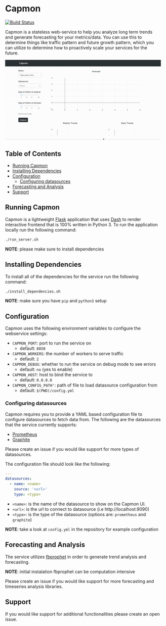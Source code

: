 # Capmon

[![Build Status](https://travis-ci.org/msk610/capmon.svg?branch=master)](https://travis-ci.org/msk610/capmon)

Capmon is a stateless web-service to help you analyze long term trends
and generate forecasting for your metrics/data. You can use this to
determine things like traffic pattern and future growth pattern, which
you can utilize to determine how to proactively scale your services
for the future.

![Capmon Demo](capmon-demo.gif)

## Table of Contents
  * [Running Capmon](#running-capmon)
  * [Installing Dependencies](#installing-dependencies)
  * [Configuration](#configuration)
    + [Configuring datasources](#configuring-datasources)
  * [Forecasting and Analysis](#forecasting-and-analysis)
  * [Support](#support)

## Running Capmon
Capmon is a lightweight [Flask](https://flask.palletsprojects.com/)
application that uses [Dash](https://plotly.com/dash/) to render
interactive frontend that is 100% written in Python 3. To run the
application locally run the following command:

```sh
./run_server.sh
```

__NOTE__: please make sure to install dependencies

## Installing Dependencies
To install all of the dependencies for the service run the following
command:

```sh
./install_dependencies.sh
```

__NOTE__: make sure you have `pip` and `python3` setup

## Configuration
Capmon uses the following environment variables to configure
the webservice settings:

- `CAPMON_PORT`: port to run the service on
    * default: `8050`
- `CAPMON_WORKERS`: the number of workers to serve traffic
    * default: `2`
- `CAPMON_DEBUG`: whether to run the service on debug mode to see errors
    * default: `no` (yes to enable)
- `CAPMON_HOST`: host to bind the service to
    * default: `0.0.0.0`
- `CAPMON_CONFIG_PATH'`: path of file to load datasource configuration from
    * default: `$(PWD)/config.yml`

### Configuring datasources
Capmon requires you to provide a YAML based configuration file to configure
datasources to fetch data from. The following are the datasources that the
service currently supports:

- [Prometheus](https://prometheus.io/)
- [Graphite](https://graphiteapp.org/)

Please create an issue if you would like support for more types of datasources.

The configuration file should look like the following:
```yaml
---
datasources:
  - name: <name>
    source: '<url>'
    type: <type>
```

- `<name>`: is the name of the datasource to show on the Capmon UI.
- `<url>`: is the url to connect to datasource (i.e http://localhost:9090)
- `<type>`: is the type of the datasource (options are: `prometheus` and `graphite`)

__NOTE__: take a look at `config.yml` in the repository for example configuration

## Forecasting and Analysis
The service utilizes [fbprophet](https://facebook.github.io/prophet/) in order
to generate trend analysis and forecasting.

__NOTE__: initial instalation fbprophet can be computation intensive

Please create an issue if you would like support for more forecasting and
timeseries analysis libraries.

## Support
If you would like support for additional functionalities please create an
open issue.
